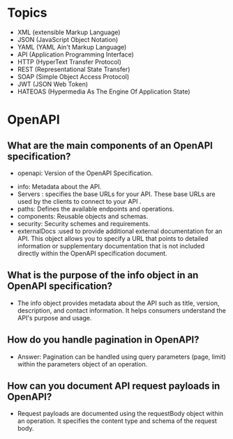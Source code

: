 # Topics 
- XML (extensible Markup Language)
- JSON (JavaScript Object Notation)
- YAML (YAML Ain't Markup Language)
- API (Application Programming Interface)
- HTTP (HyperText Transfer Protocol)
- REST (Representational State Transfer)
- SOAP (Simple Object Access Protocol)
- JWT (JSON Web Token)
- HATEOAS (Hypermedia As The Engine Of Application State)
# OpenAPI
## What are the main components of an OpenAPI specification?
* openapi: Version of the OpenAPI Specification.
- info: Metadata about the API.
- Servers : specifies the base URLs for your API. These base URLs are used by the clients to connect to your API .
- paths: Defines the available endpoints and operations.
- components: Reusable objects and schemas.
- security: Security schemes and requirements.
- externalDocs :used to provide additional external documentation for an API. This object allows you to specify a URL that points to detailed information or supplementary documentation that is not included directly within the OpenAPI specification document.
 ## What is the purpose of the info object in an OpenAPI specification?
 - The info object provides metadata about the API such as title, version, description, and contact information. It helps consumers understand the API's purpose and usage.
 ## How do you handle pagination in OpenAPI?
- Answer: Pagination can be handled using query parameters (page, limit) within the parameters object of an operation.
## How can you document API request payloads in OpenAPI?
- Request payloads are documented using the requestBody object within an operation. It specifies the content type and schema of the request body. 

